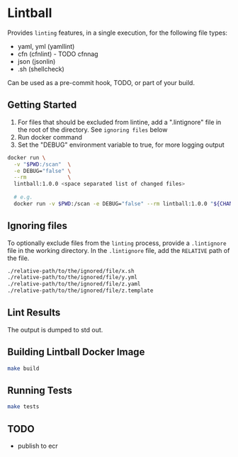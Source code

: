 # Lintball
Provides `linting` features, in a single execution, for the following file types:
+ yaml, yml (yamllint)
+ cfn (cfnlint) - TODO cfnnag
+ json (jsonlin)
+ .sh (shellcheck) 

Can be used as a pre-commit hook, TODO, or part of your build.

## Getting Started

1. For files that should be excluded from lintine, add a ".lintignore" file in the root of the directory. See `ignoring files` below
2. Run docker command
3. Set the "DEBUG" environment variable to true, for more logging output

```bash
docker run \
  -v "$PWD:/scan"  \
  -e DEBUG="false" \
  --rm             \
  lintball:1.0.0 <space separated list of changed files>
  
  # e.g. 
  docker run -v $PWD:/scan -e DEBUG="false" --rm lintball:1.0.0 "${CHANGED_FILES}"
```


## Ignoring files
To optionally exclude files from the `linting` process, provide a `.lintignore` file in the working directory.
In the `.lintignore` file, add the `RELATIVE` path of the file.

```bash
./relative-path/to/the/ignored/file/x.sh
./relative-path/to/the/ignored/file/y.yml
./relative-path/to/the/ignored/file/z.yaml
./relative-path/to/the/ignored/file/z.template
```

## Lint Results
The output is dumped to std out.

## Building Lintball Docker Image

```bash
make build
```

## Running Tests

```bash
make tests
```

## TODO

- publish to ecr